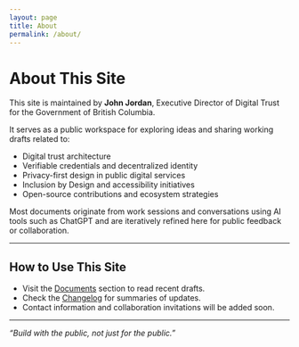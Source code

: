 ```yaml
---
layout: page
title: About
permalink: /about/
---
```


# About This Site

This site is maintained by **John Jordan**, Executive Director of Digital Trust for the Government of British Columbia.

It serves as a public workspace for exploring ideas and sharing working drafts related to:

- Digital trust architecture
- Verifiable credentials and decentralized identity
- Privacy-first design in public digital services
- Inclusion by Design and accessibility initiatives
- Open-source contributions and ecosystem strategies

Most documents originate from work sessions and conversations using AI tools such as ChatGPT and are iteratively refined here for public feedback or collaboration.

---

## How to Use This Site

- Visit the [Documents](/documents/) section to read recent drafts.
- Check the [Changelog](/changelog/) for summaries of updates.
- Contact information and collaboration invitations will be added soon.

---

*“Build with the public, not just for the public.”*
